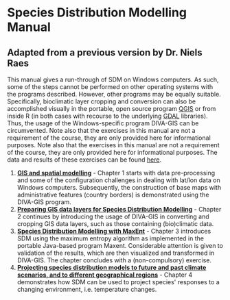 Species Distribution Modelling Manual
=====================================

Adapted from a previous version by Dr. Niels Raes
-------------------------------------------------

This manual gives a run-through of SDM on Windows computers. As such, some of the steps cannot
be performed on other operating systems with the programs described. However, other programs
may be equally suitable. Specifically, bioclimatic layer cropping and conversion can also be
accomplished visually in the portable, open source program [QGIS](https://www.qgis.org) or from
inside R (in both cases with recourse to the underlying [GDAL](https://www.gdal.org/) libraries).
Thus, the usage of the Windows-specific program DIVA-GIS can be circumvented. Note also that the 
exercises in this manual are not a requirement of the course, they are only provided here for 
informational purposes. Note also that the exercises in this manual are not a requirement of
the course, they are only provided here for informational purposes. The data and results of these
exercises can be found [here](../Maxent_data.zip).

1. **[GIS and spatial modelling](1_Pointdata)** - 
   Chapter 1 starts with data pre-processing and some of the configuration challenges in dealing 
   with lat/lon data on Windows computers. Subsequently, the construction of base maps with 
   administrative features (country borders) is demonstrated using the DIVA-GIS program.
2. **[Preparing GIS data layers for Species Distribution Modelling](2_Data_layers)** -
   Chapter 2 continues by introducing the usage of DIVA-GIS in converting and cropping GIS data
   layers, such as those containing (bio)climatic data.
3. **[Species Distribution Modelling with MaxEnt](3_Modelling)** - 
   Chapter 3 introduces SDM using the maximum entropy algorithm as implemented in the portable
   Java-based program Maxent. Considerable attention is given to validation of the results, which
   are then visualized and transformed in DIVA-GIS. The chapter concludes with a (non-compulsory)
   exercise.
4. **[Projecting species distribution models to future and past climate scenarios, and to different geographical regions](4_Projecting)** - 
   Chapter 4 demonstrates how SDM can be used to project species' responses to a changing environment,
   i.e. temperature changes.
